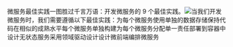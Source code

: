 微服务最佳实践一图胜过千言万语：开发微服务的 9 个最佳实践。![](images/microservice-best-practices.jpeg)当我们开发微服务时，我们需要遵循以下最佳实践：为每个微服务使用单独的数据存储保持代码在相似的成熟水平每个微服务单独构建为每个微服务分配单一责任部署到容器中设计无状态服务采用领域驱动设计设计微前端编排微服务